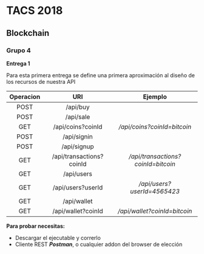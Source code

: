 # TACS 2018
## Blockchain 
### Grupo 4

**Entrega 1**

Para esta primera entrega se define una primera aproximación al diseño de los recursos de nuestra API


|Operacion|URI|Ejemplo|
|:---:|:---:|:---:|
|POST|/api/buy|
|POST|/api/sale|
|GET|/api/coins?coinId|_/api/coins?coinId=bitcoin_|
|POST|/api/signin|
|POST|/api/signup|
|GET |/api/transactions?coinId|_/api/transactions?coinId=bitcoin_|
|GET |/api/users|
|GET |/api/users?userId|_/api/users?userId=4565423_|
|GET |/api/wallet|
|GET |/api/wallet?coinId|_/api/wallet?coinId=bitcoin_|


**Para probar necesitas:**
+ Descargar el ejecutable y correrlo
+ Cliente REST  _**Postman**_, o cualquier addon del browser de elección
